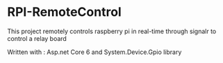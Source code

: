 # RPI-RemoteControl

This project remotely controls raspberry pi in real-time through signalr to control a relay board

Written with : Asp.net Core 6 and System.Device.Gpio library
